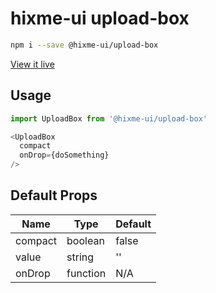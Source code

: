 # hixme-ui upload-box

```bash
npm i --save @hixme-ui/upload-box
```
[View it live](https://hixme.github.io/hixme-ui/upload-box)

## Usage

```javascript
import UploadBox from '@hixme-ui/upload-box'

<UploadBox
  compact
  onDrop={doSomething}
/>
```

## Default Props

| Name          | Type      | Default  |
| ------------- | --------- | -------- |
| compact       | boolean   | false    |
| value         | string    | ''       |
| onDrop        | function  | N/A      |

